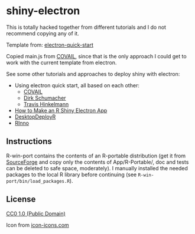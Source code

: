 # shiny-electron

This is totally hacked together from different tutorials and I do not recommend copying any of it. 

Template from: [electron-quick-start](https://github.com/electron/electron-quick-start)

Copied main.js from [COVAIL](https://github.com/COVAIL/electron-quick-start/blob/master/main.js), since that is the only approach I could get to work with the current template from electron.

See some other tutorials and approaches to deploy shiny with electron: 

* Using electron quick start, all based on each other:
    * [COVAIL](https://github.com/COVAIL/electron-quick-start)
    * [Dirk Schumacher](https://github.com/dirkschumacher/r-shiny-electron)
    * [Travis Hinkelmann](https://github.com/hinkelman/r-shiny-electron)
* [How to Make an R Shiny Electron App](https://github.com/lawalter/r-shiny-electron-app)
* [DesktopDeployR](https://github.com/wleepang/DesktopDeployR)
* [RInno](https://github.com/ficonsulting/RInno)



## Instructions
R-win-port contains the contents of an R-portable distribution (get it from [SourceForge](https://sourceforge.net/projects/rportable/) and copy only the contents of App/R-Portable/, doc and tests can be deleted to safe space, moderately). I manually installed the needed packages to the local R library before continuing (see `R-win-port/bin/load_packages.R`). 


## License

[CC0 1.0 (Public Domain)](LICENSE.md)

Icon from [icon-icons.com](https://icon-icons.com/icon/quant-qnt/245484)
